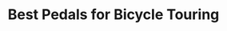 ---
layout: post
category: gear
title: Best Pedals for Bicycle Touring
description: There are many, many types of touring bike pedals out that can be used with a bike so it's not surprising that from time to time a question about the best pedals to use for touring will appear. Let's talk a bit about just some of the types of pedals that are available.
h1_title: Best Pedals for Bicycle Touring
short_text: There are many, many types of pedals out that can be used with a bike so it's not surprising that from time to time a question about the best pedals to use for touring will appear. Let's talk a bit about just some of the types of pedals that are available.
img: "/images/gear/pedal/1652544160_image.jpg"
#img_caption: 
isTopLevel: false
isSingleLevel: false
isArticle: true
datePublished: 2019-05-24 11:00:00 +0300
dateModified: 2022-07-18 11:00:00 +0300
#permalink: 
---